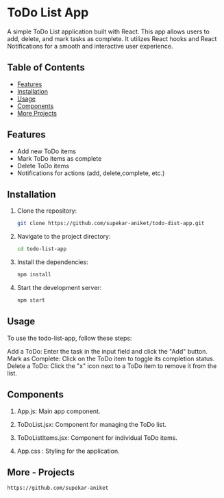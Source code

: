 # ToDo List App

A simple ToDo List application built with React. This app allows users to add, delete, and mark tasks as complete. It utilizes React hooks and React Notifications for a smooth and interactive user experience.


## Table of Contents

- [Features](#features)
- [Installation](#installation)
- [Usage](#usage)
- [Components](#components)
- [More Projects](#More-Projects)
  

## Features

- Add new ToDo items
- Mark ToDo items as complete
- Delete ToDo items
- Notifications for actions (add, delete,complete, etc.)
  

## Installation

1. Clone the repository:

   ```bash
   git clone https://github.com/supekar-aniket/todo-dist-app.git

2. Navigate to the project directory:
   
   ```sh
   cd todo-list-app

3. Install the dependencies:

   ```sh
   npm install

4. Start the development server:

   ```sh
   npm start
   

## Usage

To use the todo-list-app, follow these steps:

Add a ToDo: Enter the task in the input field and click the "Add" button.
Mark as Complete: Click on the ToDo item to toggle its completion status.
Delete a ToDo: Click the "x" icon next to a ToDo item to remove it from the list.


## Components

1. App.js:  Main app component.

2. ToDoList.jsx: Component for managing the ToDo list.

3. ToDoListItems.jsx:  Component for individual ToDo items.

4. App.css : Styling for the application.


## More - Projects

```sh
https://github.com/supekar-aniket

